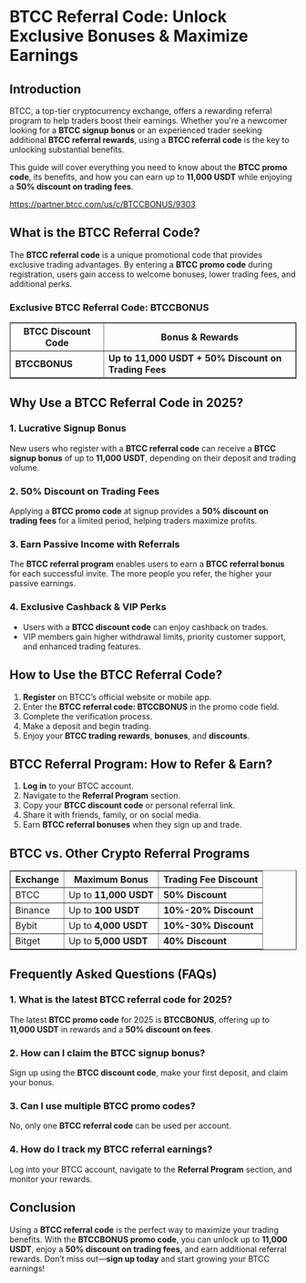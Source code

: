 <h1>BTCC Referral Code: Unlock Exclusive Bonuses & Maximize Earnings</h1>
<h2>Introduction</h2>
<p>BTCC, a top-tier cryptocurrency exchange, offers a rewarding referral program to help traders boost their earnings. Whether you're a newcomer looking for a <strong>BTCC signup bonus</strong> or an experienced trader seeking additional <strong>BTCC referral rewards</strong>, using a <strong>BTCC referral code</strong> is the key to unlocking substantial benefits.</p>
<p>This guide will cover everything you need to know about the <strong>BTCC promo code</strong>, its benefits, and how you can earn up to <strong>11,000 USDT</strong> while enjoying a <strong>50% discount on trading fees</strong>.</p>
<a href="https://partner.btcc.com/us/c/BTCCBONUS/9303" target="_blank">https://partner.btcc.com/us/c/BTCCBONUS/9303</a>

<h2>What is the BTCC Referral Code?</h2>
<p>The <strong>BTCC referral code</strong> is a unique promotional code that provides exclusive trading advantages. By entering a <strong>BTCC promo code</strong> during registration, users gain access to welcome bonuses, lower trading fees, and additional perks.</p>

<h3>Exclusive BTCC Referral Code: BTCCBONUS</h3>
<table border="1">
    <tr>
        <th>BTCC Discount Code</th>
        <th>Bonus & Rewards</th>
    </tr>
    <tr>
        <td><strong>BTCCBONUS</strong></td>
        <td><strong>Up to 11,000 USDT + 50% Discount on Trading Fees</strong></td>
    </tr>
</table>

<h2>Why Use a BTCC Referral Code in 2025?</h2>

<h3>1. Lucrative Signup Bonus</h3>
<p>New users who register with a <strong>BTCC referral code</strong> can receive a <strong>BTCC signup bonus</strong> of up to <strong>11,000 USDT</strong>, depending on their deposit and trading volume.</p>

<h3>2. 50% Discount on Trading Fees</h3>
<p>Applying a <strong>BTCC promo code</strong> at signup provides a <strong>50% discount on trading fees</strong> for a limited period, helping traders maximize profits.</p>

<h3>3. Earn Passive Income with Referrals</h3>
<p>The <strong>BTCC referral program</strong> enables users to earn a <strong>BTCC referral bonus</strong> for each successful invite. The more people you refer, the higher your passive earnings.</p>

<h3>4. Exclusive Cashback & VIP Perks</h3>
<ul>
    <li>Users with a <strong>BTCC discount code</strong> can enjoy cashback on trades.</li>
    <li>VIP members gain higher withdrawal limits, priority customer support, and enhanced trading features.</li>
</ul>

<h2>How to Use the BTCC Referral Code?</h2>
<ol>
    <li><strong>Register</strong> on BTCC’s official website or mobile app.</li>
    <li>Enter the <strong>BTCC referral code: BTCCBONUS</strong> in the promo code field.</li>
    <li>Complete the verification process.</li>
    <li>Make a deposit and begin trading.</li>
    <li>Enjoy your <strong>BTCC trading rewards</strong>, <strong>bonuses</strong>, and <strong>discounts</strong>.</li>
</ol>

<h2>BTCC Referral Program: How to Refer & Earn?</h2>
<ol>
    <li><strong>Log in</strong> to your BTCC account.</li>
    <li>Navigate to the <strong>Referral Program</strong> section.</li>
    <li>Copy your <strong>BTCC discount code</strong> or personal referral link.</li>
    <li>Share it with friends, family, or on social media.</li>
    <li>Earn <strong>BTCC referral bonuses</strong> when they sign up and trade.</li>
</ol>

<h2>BTCC vs. Other Crypto Referral Programs</h2>
<table border="1">
    <tr>
        <th>Exchange</th>
        <th>Maximum Bonus</th>
        <th>Trading Fee Discount</th>
    </tr>
    <tr>
        <td>BTCC</td>
        <td>Up to <strong>11,000 USDT</strong></td>
        <td><strong>50% Discount</strong></td>
    </tr>
    <tr>
        <td>Binance</td>
        <td>Up to <strong>100 USDT</strong></td>
        <td><strong>10%-20% Discount</strong></td>
    </tr>
    <tr>
        <td>Bybit</td>
        <td>Up to <strong>4,000 USDT</strong></td>
        <td><strong>10%-30% Discount</strong></td>
    </tr>
    <tr>
        <td>Bitget</td>
        <td>Up to <strong>5,000 USDT</strong></td>
        <td><strong>40% Discount</strong></td>
    </tr>
</table>

<h2>Frequently Asked Questions (FAQs)</h2>

<h3>1. What is the latest BTCC referral code for 2025?</h3>
<p>The latest <strong>BTCC promo code</strong> for 2025 is <strong>BTCCBONUS</strong>, offering up to <strong>11,000 USDT</strong> in rewards and a <strong>50% discount on fees</strong>.</p>

<h3>2. How can I claim the BTCC signup bonus?</h3>
<p>Sign up using the <strong>BTCC discount code</strong>, make your first deposit, and claim your bonus.</p>

<h3>3. Can I use multiple BTCC promo codes?</h3>
<p>No, only one <strong>BTCC referral code</strong> can be used per account.</p>

<h3>4. How do I track my BTCC referral earnings?</h3>
<p>Log into your BTCC account, navigate to the <strong>Referral Program</strong> section, and monitor your rewards.</p>

<h2>Conclusion</h2>
<p>Using a <strong>BTCC referral code</strong> is the perfect way to maximize your trading benefits. With the <strong>BTCCBONUS promo code</strong>, you can unlock up to <strong>11,000 USDT</strong>, enjoy a <strong>50% discount on trading fees</strong>, and earn additional referral rewards. Don’t miss out—<strong>sign up today</strong> and start growing your BTCC earnings!</p>

